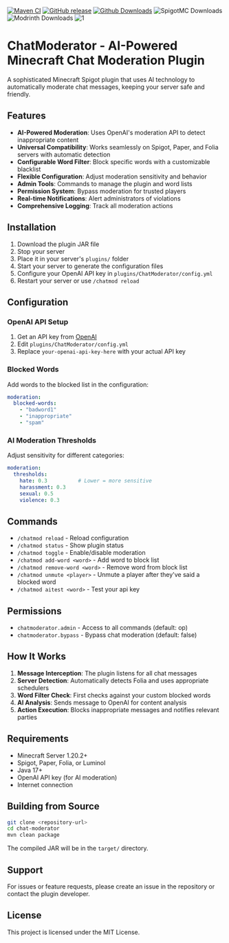 [![Maven CI](https://img.shields.io/github/actions/workflow/status/Hihelloy-main/ChatModeration/maven.yml?branch=master&style=flat-square)](https://github.com/Hihelloy-main/ChatModeration/actions)
[![GitHub release](https://img.shields.io/github/v/release/Hihelloy-main/ChatModeration?style=flat-square)](https://github.com/Hihelloy-main/ChatModeration/releases)
[![Github Downloads](https://img.shields.io/github/downloads/Hihelloy-main/ChatModeration/total.svg)](https://github.com/Hihelloy-main/ChatModeration/releases)
![SpigotMC Downloads](https://img.shields.io/spiget/downloads/128458?label=Spigot%20Downloads)
![Modrinth Downloads](https://img.shields.io/modrinth/dt/chatmoderator?label=Modrinth%20Downloads)
![1](https://img.shields.io/hangar/dt/AIChatModerator?link=https%3A%2F%2Fhangar.papermc.io%2FHihelloy%2FAIChatModerator&style=flat-square)

# ChatModerator - AI-Powered Minecraft Chat Moderation Plugin

A sophisticated Minecraft Spigot plugin that uses AI technology to automatically moderate chat messages, keeping your server safe and friendly.

## Features

- **AI-Powered Moderation**: Uses OpenAI's moderation API to detect inappropriate content
- **Universal Compatibility**: Works seamlessly on Spigot, Paper, and Folia servers with automatic detection
- **Configurable Word Filter**: Block specific words with a customizable blacklist
- **Flexible Configuration**: Adjust moderation sensitivity and behavior
- **Admin Tools**: Commands to manage the plugin and word lists
- **Permission System**: Bypass moderation for trusted players
- **Real-time Notifications**: Alert administrators of violations
- **Comprehensive Logging**: Track all moderation actions

## Installation

1. Download the plugin JAR file
2. Stop your server
3. Place it in your server's `plugins/` folder
4. Start your server to generate the configuration files
5. Configure your OpenAI API key in `plugins/ChatModerator/config.yml`
6. Restart your server or use `/chatmod reload`

## Configuration

### OpenAI API Setup

1. Get an API key from [OpenAI](https://platform.openai.com/api-keys)
2. Edit `plugins/ChatModerator/config.yml`
3. Replace `your-openai-api-key-here` with your actual API key

### Blocked Words

Add words to the blocked list in the configuration:

```yaml
moderation:
  blocked-words:
    - "badword1"
    - "inappropriate"
    - "spam"
```

### AI Moderation Thresholds

Adjust sensitivity for different categories:

```yaml
moderation:
  thresholds:
    hate: 0.3          # Lower = more sensitive
    harassment: 0.3
    sexual: 0.5
    violence: 0.3
```

## Commands

- `/chatmod reload` - Reload configuration
- `/chatmod status` - Show plugin status
- `/chatmod toggle` - Enable/disable moderation
- `/chatmod add-word <word>` - Add word to block list
- `/chatmod remove-word <word>` - Remove word from block list
- `/chatmod unmute <player>` - Unmute a player after they've said a blocked word
- `/chatmod aitest <word>` - Test your api key

## Permissions

- `chatmoderator.admin` - Access to all commands (default: op)
- `chatmoderator.bypass` - Bypass chat moderation (default: false)

## How It Works

1. **Message Interception**: The plugin listens for all chat messages
2. **Server Detection**: Automatically detects Folia and uses appropriate schedulers
3. **Word Filter Check**: First checks against your custom blocked words
4. **AI Analysis**: Sends message to OpenAI for content analysis
5. **Action Execution**: Blocks inappropriate messages and notifies relevant parties

## Requirements

- Minecraft Server 1.20.2+
- Spigot, Paper, Folia, or Luminol
- Java 17+
- OpenAI API key (for AI moderation)
- Internet connection

## Building from Source

```bash
git clone <repository-url>
cd chat-moderator
mvn clean package
```

The compiled JAR will be in the `target/` directory.

## Support

For issues or feature requests, please create an issue in the repository or contact the plugin developer.

## License

This project is licensed under the MIT License.
